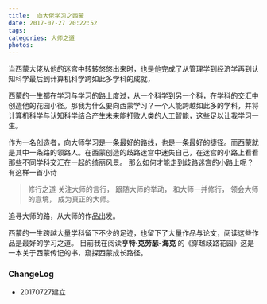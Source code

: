 ```yaml
---
title:  向大佬学习之西蒙
date: 2017-07-27 20:22:52
tags:
categories: 大师之道
photos:
---
```

当西蒙大佬从他的迷宫中转转悠悠出来时，也是他完成了从管理学到经济学再到认知科学最后到计算机科学跨如此多学科的成就，
<!--more--> 西蒙的一生都在学习与学习的路上度过，从一个科学到另一个科，在学科的交汇中创造他的花园小径。那我为什么要向西蒙学习？一个人能跨越如此多的学科，并将计算机科学与认知科学结合产生未来能打败人类的人工智能，这些足以让我学习一生。
作为一名创造者，向大师学习是一条最好的路线，也是一条最好的捷径。而西蒙就是其中一条路的领路人。在西蒙创造的歧路迷宫中迷失自己，在迷宫的小路上看看那些不同学科交汇在一起的绮丽风景。
那么如何才能走到歧路迷宫的小路上呢？有这样一首小诗
>修行之道
关注大师的言行，
跟随大师的举动，
和大师一并修行，
领会大师的意境，
成为真正的大师。

追寻大师的路，从大师的作品出发。

西蒙的一生跨越大量学科留下不少的足迹，也留下了大量作品与论文，阅读这些作品是最好的学习之道。
目前我在阅读**亨特·克劳瑟-海克** 的《穿越歧路花园》这是一本关于西蒙传记的书，窥探西蒙成长路径。
### ChangeLog
- 20170727建立
